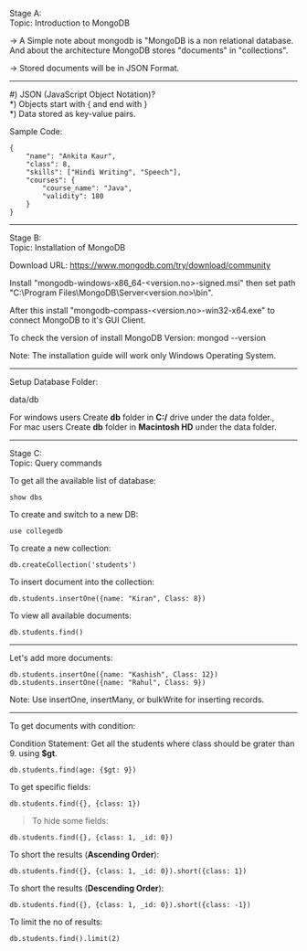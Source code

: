 Stage A:\
Topic: Introduction to MongoDB

-> A Simple note about mongodb is "MongoDB is a non relational database. And about the architecture MongoDB stores "documents" in "collections".

-> Stored documents will be in JSON Format.

-----

#) JSON (JavaScript Object Notation)?\
*) Objects start with { and end with }\
*) Data stored as key-value pairs.

Sample Code: 

```
{
    "name": "Ankita Kaur",
    "class": 8,
    "skills": ["Hindi Writing", "Speech"],
    "courses": {
        "course_name": "Java",
        "validity": 180
    }
}
```
-----
Stage B:\
Topic: Installation of MongoDB

Download URL: https://www.mongodb.com/try/download/community

Install "mongodb-windows-x86_64-<version.no>-signed.msi" then set path "C:\Program Files\MongoDB\Server\<version.no>\bin".

After this install "mongodb-compass-<version.no>-win32-x64.exe" to connect MongoDB to it's GUI Client.

To check the version of install MongoDB Version: mongod --version


Note: The installation guide will work only Windows Operating System.

-----

Setup Database Folder:

data/db

For windows users Create **db** folder in **C:/** drive under the data folder.,\
For mac users Create **db** folder in **Macintosh HD** under the data folder.

-----
Stage C:\
Topic: Query commands

To get all the available list of database:

```
show dbs
```

To create and switch to a new DB:

```
use collegedb
```

To create a new collection:

```
db.createCollection('students')
```

To insert document into the collection:

```
db.students.insertOne({name: "Kiran", Class: 8})
```

To view all available documents:

```
db.students.find()
```

----

Let's add more documents:

```
db.students.insertOne({name: "Kashish", Class: 12})
db.students.insertOne({name: "Rahul", Class: 9})
```

Note:  Use insertOne, insertMany, or bulkWrite for inserting records.

----

To get documents with condition:

Condition Statement: Get all the students where class should be grater than 9. using **$gt**.

```
db.students.find(age: {$gt: 9})
```

To get specific fields:

```
db.students.find({}, {class: 1})
```

> To hide some fields:

```
db.students.find({}, {class: 1, _id: 0})
```

To short the results (**Ascending Order**):

```
db.students.find({}, {class: 1, _id: 0}).short({class: 1})
```

To short the results (**Descending Order**):

```
db.students.find({}, {class: 1, _id: 0}).short({class: -1})
```

To limit the no of results:

```
db.students.find().limit(2)
```